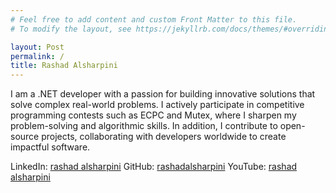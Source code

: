 ```yaml
---
# Feel free to add content and custom Front Matter to this file.
# To modify the layout, see https://jekyllrb.com/docs/themes/#overriding-theme-defaults

layout: Post
permalink: /
title: Rashad Alsharpini
---
```


I am a .NET developer with a passion for building innovative solutions that solve complex real-world problems. I actively participate in competitive programming contests such as ECPC and Mutex, where I sharpen my problem-solving and algorithmic skills. In addition, I contribute to open-source projects, collaborating with developers worldwide to create impactful software.

LinkedIn: [rashad alsharpini](https://www.linkedin.com/in/rashadalsharpini/)
GitHub: [rashadalsharpini](https://github.com/rashadalsharpini)
YouTube: [rashad alsharpini](https://www.youtube.com/@alsharpini)
